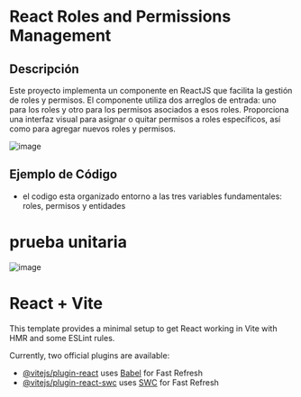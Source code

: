 # React Roles and Permissions Management

## Descripción

Este proyecto implementa un componente en ReactJS que facilita la gestión de roles y permisos. El componente utiliza dos arreglos de entrada: uno para los roles y otro para los permisos asociados a esos roles. Proporciona una interfaz visual para asignar o quitar permisos a roles específicos, así como para agregar nuevos roles y permisos.

![image](https://github.com/bleach41/RolesPermisos/assets/78830055/10f820e8-baa1-4dba-aaa0-5afa320ef406)

## Ejemplo de Código

<!-- // src/components/RolesPermissionsTable/RolesPermissionsTable.jsx
// This component manages the roles and permissions table.

import React, { useState, useEffect } from 'react';
import RolesTable from '../TableRoles/RolesTable';
import AddPermissionModal from '../AddPermissionModal/AddPermissionModal';


//function to test
export const getEntityPermissions = (updatedPermissions, entity) => {
    return updatedPermissions
        .filter(permission => permission.startsWith(`${entity}:`))
        .map(permission => permission.split(":")[1]);
};

const RolesPermissionsTable = ({ roles, permissions }) => {
    //VAR AND STATE
    //ROLL
    const [newRole, setNewRole] = useState('');
    const [selectedRole, setSelectedRole] = useState(null);
    const [updatedRoles, setUpdatedRoles] = useState(JSON.parse(JSON.stringify(roles)));
    const [selectAllPermissions, setSelectAllPermissions] = useState({});
    //PERMISSIONS
    const [updatedPermissions, setUpdatedPermissions] = useState(JSON.parse(JSON.stringify(permissions)));
    //ENTITIES
    const [entities, setEntities] = useState([...new Set(permissions.map(permission => permission.split(":")[0]))]);
    //MODAL
    const [showAddPermissionModal, setShowAddPermissionModal] = useState(false);


    //HANDLERS AND FUNCTIONS
    //ROLES
    useEffect(() => {........ -->

* el codigo esta organizado entorno a las tres variables fundamentales: roles, permisos y entidades 


# prueba unitaria

<!-- import { test } from 'vitest';
import { getEntityPermissions } from '../src/components/RolesPermissionsTable/RolesPermissionsTable'; // Cambia esto por la ruta real del archivo


test('returns proper permissions for a given entity', () => {
    const mockPermissions = ["STORE:READ"]
    const entity = 'STORE'
    const result = getEntityPermissions(mockPermissions, entity)


    expect(result).toEqual(['READ'])
}); -->

![image](https://github.com/bleach41/RolesPermisos/assets/78830055/de82d15f-4003-4b23-880c-6cded93c8a60)


# React + Vite

This template provides a minimal setup to get React working in Vite with HMR and some ESLint rules.

Currently, two official plugins are available:

- [@vitejs/plugin-react](https://github.com/vitejs/vite-plugin-react/blob/main/packages/plugin-react/README.md) uses [Babel](https://babeljs.io/) for Fast Refresh
- [@vitejs/plugin-react-swc](https://github.com/vitejs/vite-plugin-react-swc) uses [SWC](https://swc.rs/) for Fast Refresh

